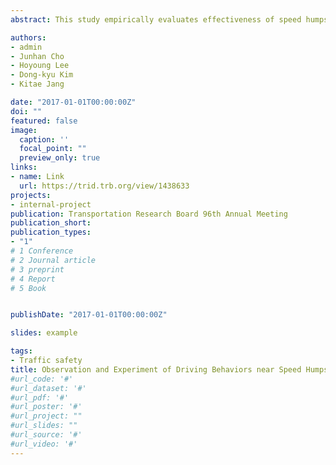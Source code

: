 ```yaml
---
abstract: This study empirically evaluates effectiveness of speed humps and tables on reducing vehicle speeds along an arterial, and drivers’ perception and reaction with respect to these speed control devices. Both observational and experimental studies were conducted in a 1.84 km section of an arterial in South Korea. The observational study using radar revealed that vehicles had lower speeds when passing speed humps than speed tables, and that closely-spaced speed control devices were more effective in stabilizing vehicle speeds over the section. The experimental study was designed to examine how different driver groups reacted to these devices. The outcomes indicate that the driver group with high free-flow speed changed their speeds more abruptly near the devices, and this pattern becomes more prominent when they passed isolated devices. In addition, the eye-tracking data show that drivers perceived the devices via peripheral vision – reduced speeds prior to eye fixation on the devices. These findings suggest that multiple speed control devices need to be installed in close distances to reduce vehicles speeds more effectively, especially for speed tables because they were less effective in reducing vehicle speeds. Furthermore, since drivers perceived these devices via peripheral vision rather than eye fixation, it would be more helpful to paint or design speed control devices in more distinguished fashion.

authors:
- admin
- Junhan Cho
- Hoyoung Lee
- Dong-kyu Kim
- Kitae Jang

date: "2017-01-01T00:00:00Z"
doi: ""
featured: false
image:
  caption: ''
  focal_point: ""
  preview_only: true
links:
- name: Link
  url: https://trid.trb.org/view/1438633
projects:
- internal-project
publication: Transportation Research Board 96th Annual Meeting
publication_short:
publication_types:
- "1"
# 1 Conference
# 2 Journal article
# 3 preprint
# 4 Report
# 5 Book


publishDate: "2017-01-01T00:00:00Z"

slides: example

tags:
- Traffic safety
title: Observation and Experiment of Driving Behaviors near Speed Humps and Speed Tables
#url_code: '#'
#url_dataset: '#'
#url_pdf: '#'
#url_poster: '#'
#url_project: ""
#url_slides: ""
#url_source: '#'
#url_video: '#'
---
```


